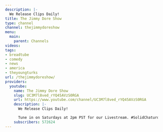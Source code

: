 ```yaml
---
description: |-
  We Release Clips Daily!
title: The Jimmy Dore Show
type: channel
channel: thejimmydoreshow
menu:
  main:
    parent: Channels
videos:
tags:
- breadtube
- comedy
- news
- america
- theyoungturks
url: /thejimmydoreshow/
providers:
  youtube:
    name: The Jimmy Dore Show
    slug: UC3M7l8ved_rYQ45AVzS0RGA
    url: https://www.youtube.com/channel/UC3M7l8ved_rYQ45AVzS0RGA
    description: |-
      We Release Clips Daily!

      Tune in on Saturdays at 2pm PST for our Livestream. #SolidChaturday
    subscribers: 572624
---
```


